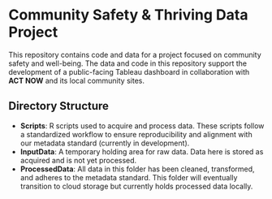 # Community Safety & Thriving Data Project

This repository contains code and data for a project focused on community safety and well-being. The data and code in this repository support the development of a public-facing Tableau dashboard in collaboration with **ACT NOW** and its local community sites.

## Directory Structure

- **Scripts**: R scripts used to acquire and process data. These scripts follow a standardized workflow to ensure reproducibility and alignment with our metadata standard (currently in development).
- **InputData**: A temporary holding area for raw data. Data here is stored as acquired and is not yet processed.
- **ProcessedData**: All data in this folder has been cleaned, transformed, and adheres to the metadata standard. This folder will eventually transition to cloud storage but currently holds processed data locally.
